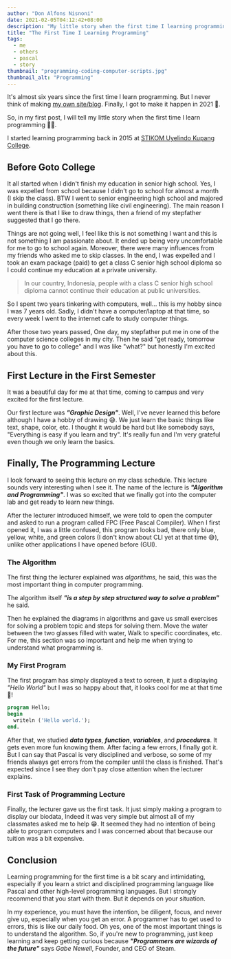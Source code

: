 ```yaml
---
author: "Don Alfons Nisnoni"
date: 2021-02-05T04:12:42+08:00
description: "My little story when the first time I learning programming"
title: "The First Time I Learning Programming"
tags:
  - me
  - others
  - pascal
  - story
thumbnail: "programming-coding-computer-scripts.jpg"
thumbnail_alt: "Programming"
---
```


It's almost six years since the first time I learn programming. But I never think of making [my own site/blog](https://donnisnoni.github.io). Finally, I got to make it happen in 2021 🥳.

So, in my first post, I will tell my little story when the first time I learn programming 👨‍💻.

I started learning programming back in 2015 at [STIKOM Uyelindo Kupang College](http://uyelindo.ac.id/).

## Before Goto College

It all started when I didn't finish my education in senior high school. Yes, I was expelled from school because I didn't go to school for almost a month (I skip the class). BTW I went to senior engineering high school and majored in building construction (something like civil engineering). The main reason I went there is that I like to draw things, then a friend of my stepfather suggested that I go there.

Things are not going well, I feel like this is not something
I want and this is not something I am passionate about. It ended up being very uncomfortable for me to go to school again. Moreover, there were many influences from my friends who asked me to skip classes. In the end, I was expelled and I took an exam package (paid) to get a class C senior high school diploma so I could continue my education at a private university.

> In our country, Indonesia, people with a class C senior high school diploma cannot continue their education at public universities.

So I spent two years tinkering with computers, well... this is my hobby since I was 7 years old. Sadly, I didn't have a computer/laptop at that time, so every week I went to the internet cafe to study computer things.

After those two years passed, One day, my stepfather put me in one of the computer science colleges in my city. Then he said "get ready, tomorrow you have to go to college" and I was like "what?" but honestly I'm excited about this.

## First Lecture in the First Semester

It was a beautiful day for me at that time, coming to campus and very excited for the first lecture.

Our first lecture was **_"Graphic Design"_**. Well, I've never learned this before although I have a hobby of drawing 😅. We just learn the basic things like text, shape, color, etc. I thought it would be hard but like somebody says, "Everything is easy if you learn and try". It's really fun and I'm very grateful even though we only learn the basics.

## Finally, The Programming Lecture

I look forward to seeing this lecture on my class schedule.
This lecture sounds very interesting when I see it. The name of the lecture is **_"Algorithm and Programming"_**. I was so excited that we finally got into the computer lab and get ready to learn new things.

After the lecturer introduced himself, we were told to open the computer and asked to run a program called FPC (Free Pascal Compiler). When I first opened it, I was a little confused, this program looks bad, there only blue, yellow, white, and green colors (I don't know about CLI yet at that time 😅), unlike other applications I have opened before (GUI).

### The Algorithm

The first thing the lecturer explained was _algorithms_, he said, this was the most important thing in computer programming.

The algorithm itself **_"is a step by step structured way to solve a problem"_** he said.

Then he explained the diagrams in algorithms and gave us small exercises for solving a problem topic and steps for solving them. Move the water between the two glasses filled with water, Walk to specific coordinates, etc. For me, this section was so important and help me when trying to understand what programming is.

### My First Program

The first program has simply displayed a text to screen, it just a displaying _"Hello World"_ but I was so happy about that, it looks cool for me at that time 🤩!

```pascal
program Hello;
begin
  writeln ('Hello world.');
end.
```

After that, we studied **_data types_**, **_function_**, **_variables_**, and **_procedures_**. It gets even more fun knowing them. After facing a few errors, I finally got it. But I can say that Pascal is very disciplined and verbose, so some of my friends always get errors from the compiler until the class is finished. That's expected since I see they don't pay close attention when the lecturer explains.

### First Task of Programming Lecture

Finally, the lecturer gave us the first task. It just simply making a program to display our biodata, Indeed it was very simple but almost all of my classmates asked me to help 😁. It seemed they had no intention of being able to program computers and I was concerned about that because our tuition was a bit expensive.

## Conclusion

Learning programming for the first time is a bit scary and intimidating,
especially if you learn a strict and disciplined programming language like Pascal and other high-level programming languages. But I strongly recommend that you start with them. But it depends on your situation.

In my experience, you must have the intention, be diligent, focus, and never give up, especially when you get an error. A programmer has to get used to errors, this is like our daily food. Oh yes, one of the most important things is to understand the algorithm. So, if you're new to programming, just keep learning and keep getting curious because **_"Programmers are wizards of the future"_** says _Gabe Newell_, Founder, and CEO of Steam.

<!-- This is my first post ever, There is so much wrong grammar's there 😅. I hope you guys found it useful and please give me feedback 🙏. Thank you guys for reading this 🙌! -->
